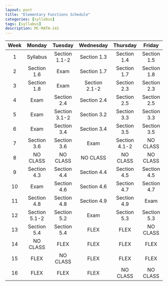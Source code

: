 ```yaml
---
layout: post
title: "Elementary Functions Schedule"
categories: [syllabus]
tags: [syllabus]
description: MC-MATH-141
---
```


|Week|Monday|Tuesday|Wednesday|Thursday|Friday|
|:---:|:---:|:---:|:---:|:---:|:---:|
|1|Syllabus|Section 1.1-2|Section 1.3|Section 1.4|Section 1.5|
|2|Section 1.6|Exam|Section 1.7|Section 1.7|Section 1.8|
|3|Section 1.8|Exam|Section 2.1-2|Section 2.3|Section 2.3|
|4|Exam|Section 2.4|Section 2.4|Section 2.5|Section 2.5|
|5|Exam|Section 3.1-2|Section 3.2|Section 3.3|Section 3.3|
|6|Exam|Section 3.4|Section 3.4|Section 3.5|Section 3.5|
|7|Section 3.6|Section 3.6|Exam|Section 4.1-2|NO CLASS|
|8|NO CLASS|NO CLASS|NO CLASS|NO CLASS|NO CLASS|
|9|Section 4.3|Section 4.4|Section 4.4|Section 4.5|Section 4.5|
|10|Exam|Section 4.6|Section 4.6|Section 4.7|Section 4.7|
|11|Section 4.8|Section 4.8|Section 4.9|Section 4.9|Exam|
|12|Section 5.1-2|Section 5.2|Exam|Section 5.3|Section 5.3|
|13|Section 5.4|Section 5.4|FLEX|FLEX|NO CLASS|
|14|NO CLASS|FLEX|FLEX|FLEX|FLEX|
|15|FLEX|NO CLASS|FLEX|FLEX|FLEX|
|16|FLEX|FLEX|FLEX|NO CLASS|NO CLASS|
